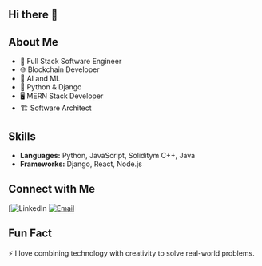 ## Hi there 👋

<!--
**XJ76/XJ76** is a ✨ _special_ ✨ repository because its `README.md` (this file) appears on your GitHub profile.

Here are some ideas to get you started:

- 🔭 I’m currently working on ...
- 🌱 I’m currently learning ...
- 👯 I’m looking to collaborate on ...
- 🤔 I’m looking for help with ...
- 💬 Ask me about ...
- 📫 How to reach me: ...
- 😄 Pronouns: ...
- ⚡ Fun fact: ...
-->
## About Me
- 🚀 Full Stack Software Engineer
- 🌐 Blockchain Developer
- 🤖 AI and ML 
- 🐍 Python & Django 
- 🖥️ MERN Stack Developer
- 🏗️ Software Architect

## Skills
- **Languages:** Python, JavaScript, Soliditym C++, Java
- **Frameworks:** Django, React, Node.js



## Connect with Me
[![LinkedIn](https://zw.linkedin.com/in/joshua-j-smith-5338041b8)
[![Email](https://img.shields.io/badge/Email-Contact-blue?style=flat&logo=gmail)](mailto:joshjsmithjr@outlook.com)

## Fun Fact
⚡ I love combining technology with creativity to solve real-world problems.
